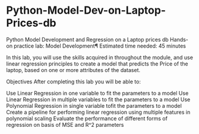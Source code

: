 # Python-Model-Dev-on-Laptop-Prices-db
Python Model Development and Regression on a Laptop prices db
Hands-on practice lab: Model Development¶
Estimated time needed: 45 minutes

In this lab, you will use the skills acquired in throughout the module, and use linear regression principles to create a model that predicts the Price of the laptop, based on one or more attributes of the dataset.







Objectives
After completing this lab you will be able to:

Use Linear Regression in one variable to fit the parameters to a model
Use Linear Regression in multiple variables to fit the parameters to a model
Use Polynomial Regression in single variable tofit the parameters to a model
Create a pipeline for performing linear regression using multiple features in polynomial scaling
Evaluate the performance of different forms of regression on basis of MSE and R^2 parameters
